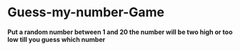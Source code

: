 # Guess-my-number-Game
<b>Put a random number between 1 and 20 the number will be two high or too low till you guess which number</b>
